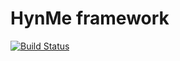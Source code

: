# HynMe framework
[![Build Status](https://travis-ci.org/hyn-me/framework.svg?branch=master)](https://travis-ci.org/hyn-me/framework)
